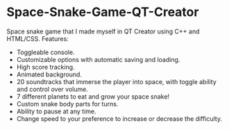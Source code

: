 # Space-Snake-Game-QT-Creator
Space snake game that I made myself in QT Creator using C++ and HTML/CSS.
Features:
- Toggleable console.
- Customizable options with automatic saving and loading. 
- High score tracking. 
- Animated background.
- 20 soundtracks that immerse the player into space, with toggle ability and control over volume. 
- 7 different planets to eat and grow your space snake!
- Custom snake body parts for turns.
- Ability to pause at any time.
- Change speed to your preference to increase or decrease the difficulty. 
  
